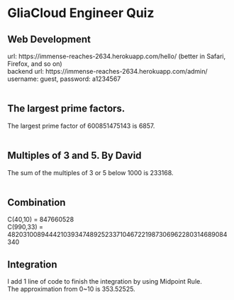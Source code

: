 # GliaCloud Engineer Quiz

<h2>Web Development</h2> 
  url: https://immense-reaches-2634.herokuapp.com/hello/   (better in Safari, Firefox, and so on)<br> 
  backend url: https://immense-reaches-2634.herokuapp.com/admin/ <br>
  username: guest, password: a1234567<br>
<br>
<h2>The largest prime factors.</h2> 
  The largest prime factor of 600851475143 is 6857. <br>
<br>
<h2>Multiples of 3 and 5. By David</h2> 
  The sum of the multiples of 3 or 5 below 1000 is 233168. <br>
  <br>
<h2>Combination</h2> 
  C(40,10) = 847660528 <br>
  C(990,33) = 48203100894442103934748925233710467221987306962280314689084340<br>
  
<h2>Integration</h2> 
  I add 1 line of code to finish the integration by using Midpoint Rule. <br>
  The approximation from 0~10 is 353.52525. <br>

